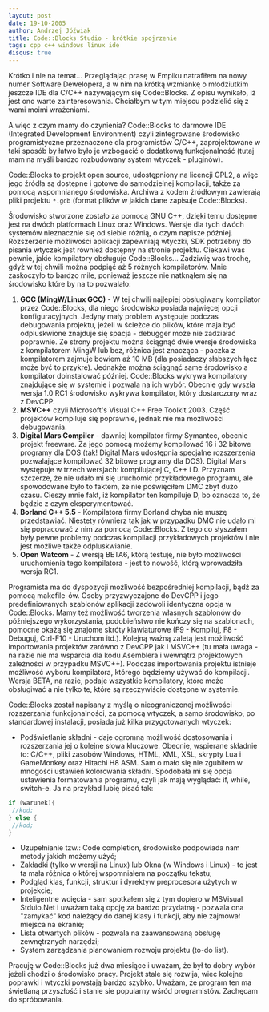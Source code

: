 ```yaml
---
layout: post
date: 19-10-2005
author: Andrzej Jóźwiak
title: Code::Blocks Studio - krótkie spojrzenie
tags: cpp c++ windows linux ide
disqus: true
---
```


Krótko i nie na temat... Przeglądając prasę w Empiku natrafiłem na nowy numer Software Dewelopera, a w nim na krótką wzmiankę o młodziutkim jeszcze IDE dla C/C++ nazywającym się Code::Blocks. Z opisu wynikało, iż jest ono warte zainteresowania. Chciałbym w tym miejscu podzielić się z wami moimi wrażeniami.

A więc z czym mamy do czynienia? Code::Blocks to darmowe IDE (Integrated Development Environment) czyli zintegrowane środowisko programistyczne przeznaczone dla programistów C/C++, zaprojektowane w taki sposób by łatwo było je wzbogacić o dodatkową funkcjonalność (tutaj mam na myśli bardzo rozbudowany system wtyczek - pluginów).

Code::Blocks to projekt open source, udostępniony na licencji GPL2, a więc jego źródła są dostępne i gotowe do samodzielnej kompilacji, także za pomocą wspomnianego środowiska. Archiwa z kodem źródłowym zawierają pliki projektu `*.gdb` (format plików w jakich dane zapisuje Code::Blocks).

Środowisko stworzone zostało za pomocą GNU C++, dzięki temu dostępne jest na dwóch platformach Linux oraz Windows. Wersje dla tych dwóch systemów nieznacznie się od siebie różnią, o czym napisze później. Rozszerzenie możliwości aplikacji zapewniają wtyczki, SDK potrzebny do pisania wtyczek jest również dostępny na stronie projektu. Ciekawi was pewnie, jakie kompilatory obsługuje Code::Blocks... Zadziwię was trochę, gdyż w tej chwili można podpiąć aż 5 różnych kompilatorów. Mnie zaskoczyło to bardzo mile, ponieważ jeszcze nie natknąłem się na środowisko które by na to pozwalało:

1. **GCC (MingW/Linux GCC)** - W tej chwili najlepiej obsługiwany kompilator przez Code::Blocks, dla niego środowisko posiada najwięcej opcji konfiguracyjnych. Jedyny mały problem występuje podczas debugowania projektu, jeżeli w ścieżce do plików, które maja być odpluskwione znajduje się spacja - debugger może nie zadziałać poprawnie. Ze strony projektu można ściągnąć dwie wersje środowiska z kompilatorem MingW lub bez, różnica jest znacząca - paczka z kompilatorem zajmuje bowiem aż 10 MB (dla posiadaczy słabszych łącz może być to przykre). Jednakże można ściągnąć same środowisko a kompilator doinstalować później. Code::Blocks wykrywa kompilatory znajdujące się w systemie i pozwala na ich wybór. Obecnie gdy wyszła wersja 1.0 RC1 środowisko wykrywa kompilator, który dostarczony wraz z DevCPP.
2. **MSVC++** czyli Microsoft's Visual C++ Free Toolkit 2003. Część projektów kompiluje się poprawnie, jednak nie ma możliwości debugowania.
3. **Digital Mars Compiler** - dawniej kompilator firmy Symantec, obecnie projekt freeware. Za jego pomocą możemy kompilować 16 i 32 bitowe programy dla DOS (tak! Digital Mars udostępnia specjalne rozszerzenia pozwalające kompilować 32 bitowe programy dla DOS). Digital Mars występuje w trzech wersjach: kompilującej C, C++ i D. Przyznam szczerze, że nie udało mi się uruchomić przykładowego programu, ale spowodowane było to faktem, że nie poświęciłem DMC zbyt dużo czasu. Cieszy mnie fakt, iż kompilator ten kompiluje D, bo oznacza to, że będzie z czym eksperymentować.
4. **Borland C++ 5.5** - Kompilatora firmy Borland chyba nie muszę przedstawiać. Niestety równierz tak jak w przypadku DMC nie udało mi się popracować z nim za pomocą Code::Blocks. Z tego co słyszałem były pewne problemy podczas kompilacji przykładowych projektów i nie jest możliwe także odpluskwianie.
5. **Open Watcom** - Z wersją BETA6, którą testuję, nie było możliwości uruchomienia tego kompilatora - jest to nowość, którą wprowadziła wersja RC1.

Programista ma do dyspozycji możliwość bezpośredniej kompilacji, bądź za pomocą makefile-ów. Osoby przyzwyczajone do DevCPP i jego predefiniowanych szablonów aplikacji zadowoli identyczna opcja w Code::Blocks. Mamy też możliwość tworzenia własnych szablonów do późniejszego wykorzystania, podobieństwo nie kończy się na szablonach, pomocne okażą się znajome skróty klawiaturowe (F9 - Kompiluj, F8 - Debuguj, Ctrl-F10 - Uruchom itd.). Kolejną ważną zaletą jest możliwość importowania projektów zarówno z DevCPP jak i MSVC++ (tu mała uwaga - na razie nie ma wsparcia dla kodu Asemblera i wewnątrz projektowych zależności w przypadku MSVC++). Podczas importowania projektu istnieje możliwość wyboru kompilatora, którego będziemy używać do kompilacji. Wersja BETA, na razie, podaje wszystkie kompilatory, które może obsługiwać a nie tylko te, które są rzeczywiście dostępne w systemie.

Code::Blocks został napisany z myślą o nieograniczonej możliwości rozszerzania funkcjonalności, za pomocą wtyczek, a samo środowisko, po standardowej instalacji, posiada już kilka przygotowanych wtyczek:


+ Podświetlanie składni - daje ogromną możliwość dostosowania i rozszerzania jej o kolejne słowa kluczowe. Obecnie, wspierane składnie to: C/C++, pliki zasobów Windows, HTML, XML, XSL, skrypty Lua i GameMonkey oraz Hitachi H8 ASM. Sam o mało się nie zgubiłem w mnogości ustawień kolorowania składni. Spodobała mi się opcja ustawienia formatowania programu, czyli jak mają wyglądać: if, while, switch-e. Ja na przykład lubię pisać tak:

```cpp
if (warunek){
 //kod;
} else {
 //kod;
}
```

+ Uzupełnianie tzw.: Code completion, środowisko podpowiada nam metody jakich możemy użyć;
+ Zakładki (tylko w wersji na Linux) lub Okna (w Windows i Linux) - to jest ta mała różnica o której wspomniałem na początku tekstu;
+ Podgląd klas, funkcji, struktur i dyrektyw preprocesora użytych w projekcie;
+ Inteligentne wcięcia - sam spotkałem się z tym dopiero w MSVisual Stduio.Net i uważam taką opcję za bardzo przydatną - pozwala ona "zamykać" kod należący do danej klasy i funkcji, aby nie zajmował miejsca na ekranie;
+ Lista otwartych plików - pozwala na zaawansowaną obsługę zewnętrznych narzędzi;
+ System zarządzania planowaniem rozwoju projektu (to-do list).

Pracuję w Code::Blocks już dwa miesiące i uważam, że był to dobry wybór jeżeli chodzi o środowisko pracy. Projekt stale się rozwija, wiec kolejne poprawki i wtyczki powstają bardzo szybko. Uważam, że program ten ma świetlaną przyszłość i stanie sie popularny wśród programistów. Zachęcam do spróbowania.
